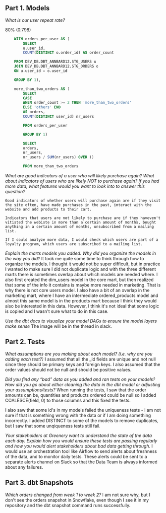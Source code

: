 ## Part 1. Models
_What is our user repeat rate?_

80% (0.798)

```sql
    WITH orders_per_user AS (
        SELECT 
        u.user_id,
        COUNT(DISTINCT o.order_id) AS order_count

    FROM DEV_DB.DBT_ANNBARD12.STG_USERS u
    JOIN DEV_DB.DBT_ANNBARD12.STG_ORDERS o
    ON u.user_id = o.user_id

    GROUP BY 1),

    more_than_two_orders AS (
        SELECT
        CASE 
        WHEN order_count >= 2 THEN 'more_than_two_orders'
        ELSE 'others' END 
        AS orders,
        COUNT(DISTINCT user_id) nr_users

        FROM orders_per_user

        GROUP BY 1)

        SELECT
        orders,
        nr_users,
        nr_users / SUM(nr_users) OVER ()

        FROM more_than_two_orders 
```

_What are good indicators of a user who will likely purchase again? What about indicators of users who are likely NOT to purchase again? If you had more data, what features would you want to look into to answer this question?_

    Good indicators of whether users will purchase again are if they visit the site often, have made purchases in the past, interact with the website and add products to their cart.

    Indicators that users are not likely to purchase are if they haveven't vitisted the webiste in more than a certain amount of months, bought anything in a certain amount of months, unsubscribed from a mailing list.

    If I could analyze more data, I would check which users are part of a loyalty program, which users are subscribed to a mailing list.

_Explain the marts models you added. Why did you organize the models in the way you did?_
    It took me quite some time to think through how to organize the models. I thought it would not be super difficult, but in practice I wanted to make sure I did not duplicate logic and with the three different marts there is sometimes overlap about which models are needed where. I also first created the dim_users model in the core mart, but then realized that some of the info it contains is maybe more needed in marketing. That is why there is not core users model. I also have a bit of an overlap in the marketing mart, where I have an intermediate ordered_products model and almost this same model is in the products mart because I think they would also be interested in this data. However, I think it's not ideal that some logic is copied and I wasn't sure what to do in this case.

_Use the dbt docs to visualize your model DAGs to ensure the model layers make sense_
The image will be in the thread in slack.

## Part 2. Tests
_What assumptions are you making about each model? (i.e. why are you adding each test?)_
I assumed that all the _id fields are unique and not null since they should be primary keys and foreign keys. I also assumed that the order values should not be null and should be positive values.

_Did you find any “bad” data as you added and ran tests on your models? How did you go about either cleaning the data in the dbt model or adjusting your assumptions/tests?_
When running the tests, I saw that the order amounts can be, quantities and products ordered could be null so I added COALESCE(field, 0) to those columns and this fixed the tests.

I also saw that some id's in my models failed the uniqueness tests - I am not sure if that is something wrong with the data or if I am doing something incorrectly. I added DISTINCT to some of the models to remove duplicates, but I saw that some unqiqueness tests still fail.

_Your stakeholders at Greenery want to understand the state of the data each day. Explain how you would ensure these tests are passing regularly and how you would alert stakeholders about bad data getting through._
I would use an orchestration tool like Airflow to send alerts about freshness of the data, and to monitor daily tests. These alerts could be sent to a separate alerts channel on Slack so that the Data Team is always informed about any failures.

## Part 3. dbt Snapshots
_Which orders changed from week 1 to week 2?_
I am not sure why, but I don't see the orders snapshot in Snowflake, even though I see it in my repository and the dbt snapshot command runs successfully.